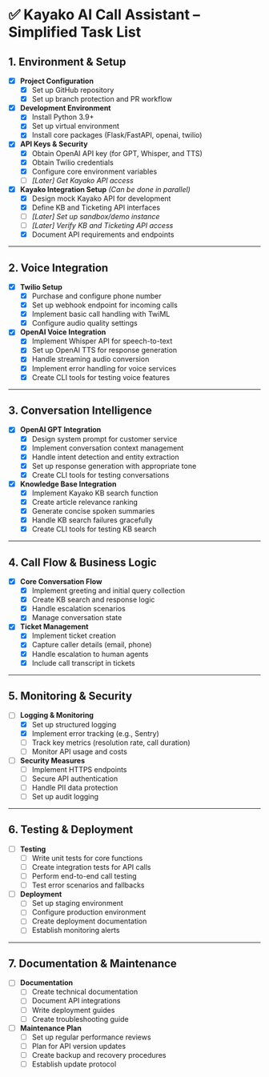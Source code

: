 # ✅ Kayako AI Call Assistant – Simplified Task List

## 1. Environment & Setup

- [x] **Project Configuration**
  - [x] Set up GitHub repository
  - [x] Set up branch protection and PR workflow

- [x] **Development Environment**
  - [x] Install Python 3.9+
  - [x] Set up virtual environment
  - [x] Install core packages (Flask/FastAPI, openai, twilio)

- [x] **API Keys & Security**
  - [x] Obtain OpenAI API key (for GPT, Whisper, and TTS)
  - [x] Obtain Twilio credentials
  - [x] Configure core environment variables
  - [ ] *[Later] Get Kayako API access*

- [x] **Kayako Integration Setup** *(Can be done in parallel)*
  - [x] Design mock Kayako API for development
  - [x] Define KB and Ticketing API interfaces
  - [ ] *[Later] Set up sandbox/demo instance*
  - [ ] *[Later] Verify KB and Ticketing API access*
  - [x] Document API requirements and endpoints

---

## 2. Voice Integration

- [x] **Twilio Setup**
  - [x] Purchase and configure phone number
  - [x] Set up webhook endpoint for incoming calls
  - [x] Implement basic call handling with TwiML
  - [x] Configure audio quality settings

- [x] **OpenAI Voice Integration**
  - [x] Implement Whisper API for speech-to-text
  - [x] Set up OpenAI TTS for response generation
  - [x] Handle streaming audio conversion
  - [x] Implement error handling for voice services
  - [x] Create CLI tools for testing voice features

---

## 3. Conversation Intelligence

- [x] **OpenAI GPT Integration**
  - [x] Design system prompt for customer service
  - [x] Implement conversation context management
  - [x] Handle intent detection and entity extraction
  - [x] Set up response generation with appropriate tone
  - [x] Create CLI tools for testing conversations

- [x] **Knowledge Base Integration**
  - [x] Implement Kayako KB search function
  - [x] Create article relevance ranking
  - [x] Generate concise spoken summaries
  - [x] Handle KB search failures gracefully
  - [x] Create CLI tools for testing KB search

---

## 4. Call Flow & Business Logic

- [x] **Core Conversation Flow**
  - [x] Implement greeting and initial query collection
  - [x] Create KB search and response logic
  - [x] Handle escalation scenarios
  - [x] Manage conversation state

- [x] **Ticket Management**
  - [x] Implement ticket creation
  - [x] Capture caller details (email, phone)
  - [x] Handle escalation to human agents
  - [x] Include call transcript in tickets

---

## 5. Monitoring & Security

- [ ] **Logging & Monitoring**
  - [x] Set up structured logging
  - [x] Implement error tracking (e.g., Sentry)
  - [ ] Track key metrics (resolution rate, call duration)
  - [ ] Monitor API usage and costs

- [ ] **Security Measures**
  - [ ] Implement HTTPS endpoints
  - [ ] Secure API authentication
  - [ ] Handle PII data protection
  - [ ] Set up audit logging

---

## 6. Testing & Deployment

- [ ] **Testing**
  - [ ] Write unit tests for core functions
  - [ ] Create integration tests for API calls
  - [ ] Perform end-to-end call testing
  - [ ] Test error scenarios and fallbacks

- [ ] **Deployment**
  - [ ] Set up staging environment
  - [ ] Configure production environment
  - [ ] Create deployment documentation
  - [ ] Establish monitoring alerts

---

## 7. Documentation & Maintenance

- [ ] **Documentation**
  - [ ] Create technical documentation
  - [ ] Document API integrations
  - [ ] Write deployment guides
  - [ ] Create troubleshooting guide

- [ ] **Maintenance Plan**
  - [ ] Set up regular performance reviews
  - [ ] Plan for API version updates
  - [ ] Create backup and recovery procedures
  - [ ] Establish update protocol 